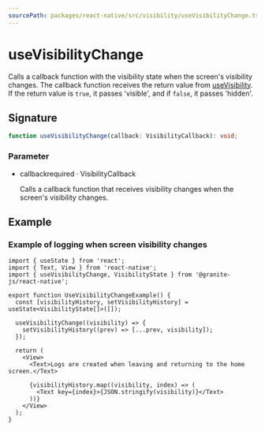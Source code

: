 ```yaml
---
sourcePath: packages/react-native/src/visibility/useVisibilityChange.ts
---
```


# useVisibilityChange

Calls a callback function with the visibility state when the screen's visibility changes.
The callback function receives the return value from [useVisibility](/en/reference/react-native/Screen%20Control/useVisibility). If the return value is `true`, it passes 'visible', and if `false`, it passes 'hidden'.

## Signature

```typescript
function useVisibilityChange(callback: VisibilityCallback): void;
```

### Parameter

<ul class="post-parameters-ul">
  <li class="post-parameters-li post-parameters-li-root">
    <span class="post-parameters--name">callback</span><span class="post-parameters--required">required</span> · <span class="post-parameters--type">VisibilityCallback</span>
    <br />
    <p class="post-parameters--description">Calls a callback function that receives visibility changes when the screen&#39;s visibility changes.</p>
  </li>
</ul>

## Example

### Example of logging when screen visibility changes

```tsx
import { useState } from 'react';
import { Text, View } from 'react-native';
import { useVisibilityChange, VisibilityState } from '@granite-js/react-native';

export function UseVisibilityChangeExample() {
  const [visibilityHistory, setVisibilityHistory] = useState<VisibilityState[]>([]);

  useVisibilityChange((visibility) => {
    setVisibilityHistory((prev) => [...prev, visibility]);
  });

  return (
    <View>
      <Text>Logs are created when leaving and returning to the home screen.</Text>

      {visibilityHistory.map((visibility, index) => (
        <Text key={index}>{JSON.stringify(visibility)}</Text>
      ))}
    </View>
  );
}
```
